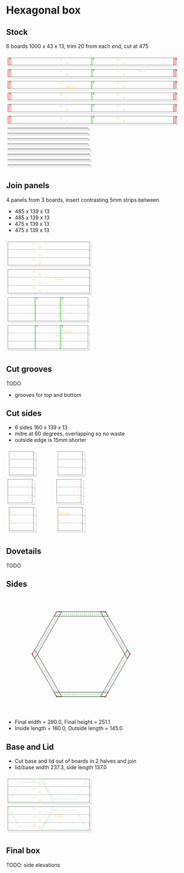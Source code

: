 # Hexagonal box
## Stock
6 boards 1000 x 43 x 13, trim 20 from each end, cut at 475

<svg width="1100" viewBox="0 0 1100 685.1923881554251" xmlns="http://www.w3.org/2000/svg">
<rect x="10" y="20" width="1000" height="43" style="fill: none; stroke: black; stroke-width: 1;" />
<polyline fill="none" stroke-width="1" stroke-dasharray="" stroke="gray" points="10,63 19.192388155425117,72.19238815542512 1019.1923881554251,72.19238815542512 1010,63" />
<polyline fill="none" stroke-width="1" stroke-dasharray="" stroke="gray" points="1010,20 1019.1923881554251,29.192388155425117 1019.1923881554251,72.19238815542512" />
<rect x="10" y="20" width="21" height="44" style="fill: rgba(255,0,0,0.25); stroke: rgba(255,0,0,0.25); stroke-width: 1;" />
<text style="" text-anchor="left" x="20" y="30" fill="black">1</text>
<rect x="505" y="20" width="6" height="44" style="fill: rgba(0,255,0,0.25); stroke: green; stroke-width: 1;" />
<text style="" text-anchor="left" x="515" y="30" fill="black">2</text>
<rect x="995" y="20" width="1" height="44" style="fill: rgba(0,255,0,0.25); stroke: green; stroke-width: 1;" />
<text style="" text-anchor="left" x="1005" y="30" fill="black">3</text>
<rect x="995" y="20" width="16" height="44" style="fill: rgba(255,0,0,0.25); stroke: rgba(255,0,0,0.25); stroke-width: 1;" />
<circle cx="325" cy="32" r="5" stroke="orange" fill="white" stroke-width="1" />
<circle cx="360" cy="51" r="5" stroke="orange" fill="white" stroke-width="1" />
<circle cx="665" cy="32" r="5" stroke="orange" fill="white" stroke-width="1" />
<circle cx="700" cy="51" r="5" stroke="orange" fill="white" stroke-width="1" />
<rect x="10" y="89" width="1000" height="43" style="fill: none; stroke: black; stroke-width: 1;" />
<polyline fill="none" stroke-width="1" stroke-dasharray="" stroke="gray" points="10,132 19.192388155425117,141.1923881554251 1019.1923881554251,141.1923881554251 1010,132" />
<polyline fill="none" stroke-width="1" stroke-dasharray="" stroke="gray" points="1010,89 1019.1923881554251,98.19238815542512 1019.1923881554251,141.1923881554251" />
<rect x="10" y="89" width="21" height="44" style="fill: rgba(255,0,0,0.25); stroke: rgba(255,0,0,0.25); stroke-width: 1;" />
<text style="" text-anchor="left" x="20" y="99" fill="black">1</text>
<rect x="505" y="89" width="6" height="44" style="fill: rgba(0,255,0,0.25); stroke: green; stroke-width: 1;" />
<text style="" text-anchor="left" x="515" y="99" fill="black">2</text>
<rect x="995" y="89" width="1" height="44" style="fill: rgba(0,255,0,0.25); stroke: green; stroke-width: 1;" />
<text style="" text-anchor="left" x="1005" y="99" fill="black">3</text>
<rect x="995" y="89" width="16" height="44" style="fill: rgba(255,0,0,0.25); stroke: rgba(255,0,0,0.25); stroke-width: 1;" />
<rect x="790" y="89" width="40" height="10" style="fill: none; stroke: orange; stroke-width: 1;" />
<circle cx="325" cy="101" r="5" stroke="orange" fill="white" stroke-width="1" />
<circle cx="360" cy="120" r="5" stroke="orange" fill="white" stroke-width="1" />
<circle cx="665" cy="101" r="5" stroke="orange" fill="white" stroke-width="1" />
<circle cx="700" cy="120" r="5" stroke="orange" fill="white" stroke-width="1" />
<rect x="10" y="158" width="1000" height="43" style="fill: none; stroke: black; stroke-width: 1;" />
<polyline fill="none" stroke-width="1" stroke-dasharray="" stroke="gray" points="10,201 19.192388155425117,210.1923881554251 1019.1923881554251,210.1923881554251 1010,201" />
<polyline fill="none" stroke-width="1" stroke-dasharray="" stroke="gray" points="1010,158 1019.1923881554251,167.1923881554251 1019.1923881554251,210.1923881554251" />
<rect x="10" y="158" width="21" height="44" style="fill: rgba(255,0,0,0.25); stroke: rgba(255,0,0,0.25); stroke-width: 1;" />
<text style="" text-anchor="left" x="20" y="168" fill="black">1</text>
<rect x="505" y="158" width="6" height="44" style="fill: rgba(0,255,0,0.25); stroke: green; stroke-width: 1;" />
<text style="" text-anchor="left" x="515" y="168" fill="black">2</text>
<rect x="995" y="158" width="1" height="44" style="fill: rgba(0,255,0,0.25); stroke: green; stroke-width: 1;" />
<text style="" text-anchor="left" x="1005" y="168" fill="black">3</text>
<rect x="995" y="158" width="16" height="44" style="fill: rgba(255,0,0,0.25); stroke: rgba(255,0,0,0.25); stroke-width: 1;" />
<rect x="370" y="191" width="40" height="10" style="fill: none; stroke: orange; stroke-width: 1;" />
<circle cx="325" cy="170" r="5" stroke="orange" fill="white" stroke-width="1" />
<circle cx="360" cy="189" r="5" stroke="orange" fill="white" stroke-width="1" />
<circle cx="665" cy="170" r="5" stroke="orange" fill="white" stroke-width="1" />
<circle cx="700" cy="189" r="5" stroke="orange" fill="white" stroke-width="1" />
<rect x="10" y="227" width="1000" height="43" style="fill: none; stroke: black; stroke-width: 1;" />
<polyline fill="none" stroke-width="1" stroke-dasharray="" stroke="gray" points="10,270 19.192388155425117,279.19238815542514 1019.1923881554251,279.19238815542514 1010,270" />
<polyline fill="none" stroke-width="1" stroke-dasharray="" stroke="gray" points="1010,227 1019.1923881554251,236.1923881554251 1019.1923881554251,279.19238815542514" />
<rect x="10" y="227" width="21" height="44" style="fill: rgba(255,0,0,0.25); stroke: rgba(255,0,0,0.25); stroke-width: 1;" />
<text style="" text-anchor="left" x="20" y="237" fill="black">1</text>
<rect x="505" y="227" width="6" height="44" style="fill: rgba(0,255,0,0.25); stroke: green; stroke-width: 1;" />
<text style="" text-anchor="left" x="515" y="237" fill="black">2</text>
<rect x="995" y="227" width="1" height="44" style="fill: rgba(0,255,0,0.25); stroke: green; stroke-width: 1;" />
<text style="" text-anchor="left" x="1005" y="237" fill="black">3</text>
<rect x="995" y="227" width="16" height="44" style="fill: rgba(255,0,0,0.25); stroke: rgba(255,0,0,0.25); stroke-width: 1;" />
<circle cx="325" cy="239" r="5" stroke="orange" fill="white" stroke-width="1" />
<circle cx="360" cy="258" r="5" stroke="orange" fill="white" stroke-width="1" />
<circle cx="665" cy="239" r="5" stroke="orange" fill="white" stroke-width="1" />
<circle cx="700" cy="258" r="5" stroke="orange" fill="white" stroke-width="1" />
<rect x="10" y="296" width="1000" height="43" style="fill: none; stroke: black; stroke-width: 1;" />
<polyline fill="none" stroke-width="1" stroke-dasharray="" stroke="gray" points="10,339 19.192388155425117,348.19238815542514 1019.1923881554251,348.19238815542514 1010,339" />
<polyline fill="none" stroke-width="1" stroke-dasharray="" stroke="gray" points="1010,296 1019.1923881554251,305.19238815542514 1019.1923881554251,348.19238815542514" />
<rect x="10" y="296" width="21" height="44" style="fill: rgba(255,0,0,0.25); stroke: rgba(255,0,0,0.25); stroke-width: 1;" />
<text style="" text-anchor="left" x="20" y="306" fill="black">1</text>
<rect x="505" y="296" width="6" height="44" style="fill: rgba(0,255,0,0.25); stroke: green; stroke-width: 1;" />
<text style="" text-anchor="left" x="515" y="306" fill="black">2</text>
<rect x="995" y="296" width="1" height="44" style="fill: rgba(0,255,0,0.25); stroke: green; stroke-width: 1;" />
<text style="" text-anchor="left" x="1005" y="306" fill="black">3</text>
<rect x="995" y="296" width="16" height="44" style="fill: rgba(255,0,0,0.25); stroke: rgba(255,0,0,0.25); stroke-width: 1;" />
<circle cx="325" cy="308" r="5" stroke="orange" fill="white" stroke-width="1" />
<circle cx="360" cy="327" r="5" stroke="orange" fill="white" stroke-width="1" />
<circle cx="665" cy="308" r="5" stroke="orange" fill="white" stroke-width="1" />
<circle cx="700" cy="327" r="5" stroke="orange" fill="white" stroke-width="1" />
<rect x="10" y="365" width="1000" height="43" style="fill: none; stroke: black; stroke-width: 1;" />
<polyline fill="none" stroke-width="1" stroke-dasharray="" stroke="gray" points="10,408 19.192388155425117,417.19238815542514 1019.1923881554251,417.19238815542514 1010,408" />
<polyline fill="none" stroke-width="1" stroke-dasharray="" stroke="gray" points="1010,365 1019.1923881554251,374.19238815542514 1019.1923881554251,417.19238815542514" />
<rect x="10" y="365" width="21" height="44" style="fill: rgba(255,0,0,0.25); stroke: rgba(255,0,0,0.25); stroke-width: 1;" />
<text style="" text-anchor="left" x="20" y="375" fill="black">1</text>
<rect x="505" y="365" width="6" height="44" style="fill: rgba(0,255,0,0.25); stroke: green; stroke-width: 1;" />
<text style="" text-anchor="left" x="515" y="375" fill="black">2</text>
<rect x="995" y="365" width="1" height="44" style="fill: rgba(0,255,0,0.25); stroke: green; stroke-width: 1;" />
<text style="" text-anchor="left" x="1005" y="375" fill="black">3</text>
<rect x="995" y="365" width="16" height="44" style="fill: rgba(255,0,0,0.25); stroke: rgba(255,0,0,0.25); stroke-width: 1;" />
<circle cx="325" cy="377" r="5" stroke="orange" fill="white" stroke-width="1" />
<circle cx="360" cy="396" r="5" stroke="orange" fill="white" stroke-width="1" />
<circle cx="665" cy="377" r="5" stroke="orange" fill="white" stroke-width="1" />
<circle cx="700" cy="396" r="5" stroke="orange" fill="white" stroke-width="1" />
<rect x="10" y="434" width="475" height="5" style="fill: none; stroke: black; stroke-width: 1;" />
<rect x="10" y="434" width="475" height="5" style="fill: rgba(192,192,192,0.5); stroke: none; stroke-width: 1;" />
<polygon fill="rgba(192,192,192,0.5)" stroke-width="1" stroke-dasharray="" stroke="none" points="485,434 494.19238815542514,443.19238815542514 494.19238815542514,448.19238815542514 485,439" />
<polyline fill="none" stroke-width="1" stroke-dasharray="" stroke="gray" points="10,439 19.192388155425117,448.19238815542514 494.19238815542514,448.19238815542514 485,439" />
<polyline fill="none" stroke-width="1" stroke-dasharray="" stroke="gray" points="485,434 494.19238815542514,443.19238815542514 494.19238815542514,448.19238815542514" />
<rect x="10" y="465" width="475" height="5" style="fill: none; stroke: black; stroke-width: 1;" />
<rect x="10" y="465" width="475" height="5" style="fill: rgba(192,192,192,0.5); stroke: none; stroke-width: 1;" />
<polygon fill="rgba(192,192,192,0.5)" stroke-width="1" stroke-dasharray="" stroke="none" points="485,465 494.19238815542514,474.19238815542514 494.19238815542514,479.19238815542514 485,470" />
<polyline fill="none" stroke-width="1" stroke-dasharray="" stroke="gray" points="10,470 19.192388155425117,479.19238815542514 494.19238815542514,479.19238815542514 485,470" />
<polyline fill="none" stroke-width="1" stroke-dasharray="" stroke="gray" points="485,465 494.19238815542514,474.19238815542514 494.19238815542514,479.19238815542514" />
<rect x="10" y="496" width="475" height="5" style="fill: none; stroke: black; stroke-width: 1;" />
<rect x="10" y="496" width="475" height="5" style="fill: rgba(192,192,192,0.5); stroke: none; stroke-width: 1;" />
<polygon fill="rgba(192,192,192,0.5)" stroke-width="1" stroke-dasharray="" stroke="none" points="485,496 494.19238815542514,505.19238815542514 494.19238815542514,510.19238815542514 485,501" />
<polyline fill="none" stroke-width="1" stroke-dasharray="" stroke="gray" points="10,501 19.192388155425117,510.19238815542514 494.19238815542514,510.19238815542514 485,501" />
<polyline fill="none" stroke-width="1" stroke-dasharray="" stroke="gray" points="485,496 494.19238815542514,505.19238815542514 494.19238815542514,510.19238815542514" />
<rect x="10" y="527" width="475" height="5" style="fill: none; stroke: black; stroke-width: 1;" />
<rect x="10" y="527" width="475" height="5" style="fill: rgba(192,192,192,0.5); stroke: none; stroke-width: 1;" />
<polygon fill="rgba(192,192,192,0.5)" stroke-width="1" stroke-dasharray="" stroke="none" points="485,527 494.19238815542514,536.1923881554251 494.19238815542514,541.1923881554251 485,532" />
<polyline fill="none" stroke-width="1" stroke-dasharray="" stroke="gray" points="10,532 19.192388155425117,541.1923881554251 494.19238815542514,541.1923881554251 485,532" />
<polyline fill="none" stroke-width="1" stroke-dasharray="" stroke="gray" points="485,527 494.19238815542514,536.1923881554251 494.19238815542514,541.1923881554251" />
<rect x="10" y="558" width="485" height="5" style="fill: none; stroke: black; stroke-width: 1;" />
<rect x="10" y="558" width="485" height="5" style="fill: rgba(192,192,192,0.5); stroke: none; stroke-width: 1;" />
<polygon fill="rgba(192,192,192,0.5)" stroke-width="1" stroke-dasharray="" stroke="none" points="495,558 504.19238815542514,567.1923881554251 504.19238815542514,572.1923881554251 495,563" />
<polyline fill="none" stroke-width="1" stroke-dasharray="" stroke="gray" points="10,563 19.192388155425117,572.1923881554251 504.19238815542514,572.1923881554251 495,563" />
<polyline fill="none" stroke-width="1" stroke-dasharray="" stroke="gray" points="495,558 504.19238815542514,567.1923881554251 504.19238815542514,572.1923881554251" />
<rect x="10" y="589" width="485" height="5" style="fill: none; stroke: black; stroke-width: 1;" />
<rect x="10" y="589" width="485" height="5" style="fill: rgba(192,192,192,0.5); stroke: none; stroke-width: 1;" />
<polygon fill="rgba(192,192,192,0.5)" stroke-width="1" stroke-dasharray="" stroke="none" points="495,589 504.19238815542514,598.1923881554251 504.19238815542514,603.1923881554251 495,594" />
<polyline fill="none" stroke-width="1" stroke-dasharray="" stroke="gray" points="10,594 19.192388155425117,603.1923881554251 504.19238815542514,603.1923881554251 495,594" />
<polyline fill="none" stroke-width="1" stroke-dasharray="" stroke="gray" points="495,589 504.19238815542514,598.1923881554251 504.19238815542514,603.1923881554251" />
<rect x="10" y="620" width="485" height="5" style="fill: none; stroke: black; stroke-width: 1;" />
<rect x="10" y="620" width="485" height="5" style="fill: rgba(192,192,192,0.5); stroke: none; stroke-width: 1;" />
<polygon fill="rgba(192,192,192,0.5)" stroke-width="1" stroke-dasharray="" stroke="none" points="495,620 504.19238815542514,629.1923881554251 504.19238815542514,634.1923881554251 495,625" />
<polyline fill="none" stroke-width="1" stroke-dasharray="" stroke="gray" points="10,625 19.192388155425117,634.1923881554251 504.19238815542514,634.1923881554251 495,625" />
<polyline fill="none" stroke-width="1" stroke-dasharray="" stroke="gray" points="495,620 504.19238815542514,629.1923881554251 504.19238815542514,634.1923881554251" />
<rect x="10" y="651" width="485" height="5" style="fill: none; stroke: black; stroke-width: 1;" />
<rect x="10" y="651" width="485" height="5" style="fill: rgba(192,192,192,0.5); stroke: none; stroke-width: 1;" />
<polygon fill="rgba(192,192,192,0.5)" stroke-width="1" stroke-dasharray="" stroke="none" points="495,651 504.19238815542514,660.1923881554251 504.19238815542514,665.1923881554251 495,656" />
<polyline fill="none" stroke-width="1" stroke-dasharray="" stroke="gray" points="10,656 19.192388155425117,665.1923881554251 504.19238815542514,665.1923881554251 495,656" />
<polyline fill="none" stroke-width="1" stroke-dasharray="" stroke="gray" points="495,651 504.19238815542514,660.1923881554251 504.19238815542514,665.1923881554251" />
</svg>


## Join panels
4 panels from 3 boards, insert contrasting 5mm strips between
- 485 x 139 x 13
- 485 x 139 x 13
- 475 x 139 x 13
- 475 x 139 x 13

<svg width="1100" viewBox="0 0 1100 683.1923881554251" xmlns="http://www.w3.org/2000/svg">
<rect x="10" y="20" width="485" height="139" style="fill: none; stroke: black; stroke-width: 1;" />
<rect x="10" y="63.0" width="485" height="5.0" style="fill: rgba(192,192,192,0.5); stroke: none; stroke-width: 1;" />
<polygon fill="rgba(192,192,192,0.5)" stroke-width="1" stroke-dasharray="" stroke="none" points="495,63.0 504.19238815542514,72.19238815542512 504.19238815542514,77.19238815542512 495,68.0" />
<rect x="10" y="111.0" width="485" height="5.0" style="fill: rgba(192,192,192,0.5); stroke: none; stroke-width: 1;" />
<polygon fill="rgba(192,192,192,0.5)" stroke-width="1" stroke-dasharray="" stroke="none" points="495,111.0 504.19238815542514,120.19238815542512 504.19238815542514,125.19238815542512 495,116.0" />
<polyline fill="none" stroke-width="1" stroke-dasharray="" stroke="gray" points="10,159 19.192388155425117,168.1923881554251 504.19238815542514,168.1923881554251 495,159" />
<polyline fill="none" stroke-width="1" stroke-dasharray="" stroke="gray" points="495,20 504.19238815542514,29.192388155425117 504.19238815542514,168.1923881554251" />
<circle cx="165" cy="32.0" r="5" stroke="orange" fill="white" stroke-width="1" />
<circle cx="200" cy="51.0" r="5" stroke="orange" fill="white" stroke-width="1" />
<circle cx="165" cy="80.0" r="5" stroke="orange" fill="white" stroke-width="1" />
<circle cx="200" cy="99.0" r="5" stroke="orange" fill="white" stroke-width="1" />
<circle cx="165" cy="128.0" r="5" stroke="orange" fill="white" stroke-width="1" />
<circle cx="200" cy="147.0" r="5" stroke="orange" fill="white" stroke-width="1" />
<rect x="10" y="185" width="485" height="139" style="fill: none; stroke: black; stroke-width: 1;" />
<rect x="10" y="228.0" width="485" height="5.0" style="fill: rgba(192,192,192,0.5); stroke: none; stroke-width: 1;" />
<polygon fill="rgba(192,192,192,0.5)" stroke-width="1" stroke-dasharray="" stroke="none" points="495,228.0 504.19238815542514,237.1923881554251 504.19238815542514,242.1923881554251 495,233.0" />
<rect x="10" y="276.0" width="485" height="5.0" style="fill: rgba(192,192,192,0.5); stroke: none; stroke-width: 1;" />
<polygon fill="rgba(192,192,192,0.5)" stroke-width="1" stroke-dasharray="" stroke="none" points="495,276.0 504.19238815542514,285.19238815542514 504.19238815542514,290.19238815542514 495,281.0" />
<polyline fill="none" stroke-width="1" stroke-dasharray="" stroke="gray" points="10,324 19.192388155425117,333.19238815542514 504.19238815542514,333.19238815542514 495,324" />
<polyline fill="none" stroke-width="1" stroke-dasharray="" stroke="gray" points="495,185 504.19238815542514,194.1923881554251 504.19238815542514,333.19238815542514" />
<circle cx="165" cy="197.0" r="5" stroke="orange" fill="white" stroke-width="1" />
<circle cx="200" cy="216.0" r="5" stroke="orange" fill="white" stroke-width="1" />
<rect x="290" y="233.0" width="40" height="10.0" style="fill: none; stroke: orange; stroke-width: 1;" />
<circle cx="165" cy="245.0" r="5" stroke="orange" fill="white" stroke-width="1" />
<circle cx="200" cy="264.0" r="5" stroke="orange" fill="white" stroke-width="1" />
<circle cx="165" cy="293.0" r="5" stroke="orange" fill="white" stroke-width="1" />
<circle cx="200" cy="312.0" r="5" stroke="orange" fill="white" stroke-width="1" />
<rect x="10" y="350" width="475" height="139" style="fill: none; stroke: black; stroke-width: 1;" />
<rect x="10" y="393.0" width="475" height="5.0" style="fill: rgba(192,192,192,0.5); stroke: none; stroke-width: 1;" />
<polygon fill="rgba(192,192,192,0.5)" stroke-width="1" stroke-dasharray="" stroke="none" points="485,393.0 494.19238815542514,402.19238815542514 494.19238815542514,407.19238815542514 485,398.0" />
<rect x="10" y="441.0" width="475" height="5.0" style="fill: rgba(192,192,192,0.5); stroke: none; stroke-width: 1;" />
<polygon fill="rgba(192,192,192,0.5)" stroke-width="1" stroke-dasharray="" stroke="none" points="485,441.0 494.19238815542514,450.19238815542514 494.19238815542514,455.19238815542514 485,446.0" />
<polyline fill="none" stroke-width="1" stroke-dasharray="" stroke="gray" points="10,489 19.192388155425117,498.19238815542514 494.19238815542514,498.19238815542514 485,489" />
<polyline fill="none" stroke-width="1" stroke-dasharray="" stroke="gray" points="485,350 494.19238815542514,359.19238815542514 494.19238815542514,498.19238815542514" />
<rect x="170" y="350" width="6" height="140" style="fill: rgba(0,255,0,0.25); stroke: green; stroke-width: 1;" />
<text style="" text-anchor="left" x="180" y="360" fill="black">1</text>
<rect x="320" y="350" width="6" height="140" style="fill: rgba(0,255,0,0.25); stroke: green; stroke-width: 1;" />
<text style="" text-anchor="left" x="330" y="360" fill="black">2</text>
<circle cx="305" cy="362.0" r="5" stroke="orange" fill="white" stroke-width="1" />
<circle cx="340" cy="381.0" r="5" stroke="orange" fill="white" stroke-width="1" />
<circle cx="305" cy="410.0" r="5" stroke="orange" fill="white" stroke-width="1" />
<circle cx="340" cy="429.0" r="5" stroke="orange" fill="white" stroke-width="1" />
<circle cx="305" cy="458.0" r="5" stroke="orange" fill="white" stroke-width="1" />
<circle cx="340" cy="477.0" r="5" stroke="orange" fill="white" stroke-width="1" />
<rect x="10" y="515" width="475" height="139" style="fill: none; stroke: black; stroke-width: 1;" />
<rect x="10" y="558.0" width="475" height="5.0" style="fill: rgba(192,192,192,0.5); stroke: none; stroke-width: 1;" />
<polygon fill="rgba(192,192,192,0.5)" stroke-width="1" stroke-dasharray="" stroke="none" points="485,558.0 494.19238815542514,567.1923881554251 494.19238815542514,572.1923881554251 485,563.0" />
<rect x="10" y="606.0" width="475" height="5.0" style="fill: rgba(192,192,192,0.5); stroke: none; stroke-width: 1;" />
<polygon fill="rgba(192,192,192,0.5)" stroke-width="1" stroke-dasharray="" stroke="none" points="485,606.0 494.19238815542514,615.1923881554251 494.19238815542514,620.1923881554251 485,611.0" />
<polyline fill="none" stroke-width="1" stroke-dasharray="" stroke="gray" points="10,654 19.192388155425117,663.1923881554251 494.19238815542514,663.1923881554251 485,654" />
<polyline fill="none" stroke-width="1" stroke-dasharray="" stroke="gray" points="485,515 494.19238815542514,524.1923881554251 494.19238815542514,663.1923881554251" />
<rect x="170" y="515" width="6" height="140" style="fill: rgba(0,255,0,0.25); stroke: green; stroke-width: 1;" />
<text style="" text-anchor="left" x="180" y="525" fill="black">1</text>
<rect x="320" y="515" width="6" height="140" style="fill: rgba(0,255,0,0.25); stroke: green; stroke-width: 1;" />
<text style="" text-anchor="left" x="330" y="525" fill="black">2</text>
<rect x="350" y="548.0" width="40" height="10.0" style="fill: none; stroke: orange; stroke-width: 1;" />
<circle cx="305" cy="527.0" r="5" stroke="orange" fill="white" stroke-width="1" />
<circle cx="340" cy="546.0" r="5" stroke="orange" fill="white" stroke-width="1" />
<circle cx="305" cy="575.0" r="5" stroke="orange" fill="white" stroke-width="1" />
<circle cx="340" cy="594.0" r="5" stroke="orange" fill="white" stroke-width="1" />
<circle cx="305" cy="623.0" r="5" stroke="orange" fill="white" stroke-width="1" />
<circle cx="340" cy="642.0" r="5" stroke="orange" fill="white" stroke-width="1" />
</svg>


## Cut grooves
TODO
- grooves for top and bottom
## Cut sides
- 6 sides 160 x 139 x 13
- mitre at 60 degrees, overlapping so no waste
- outside edge is 15mm shorter

<svg width="1100" viewBox="0 0 1100 518.1923881554251" xmlns="http://www.w3.org/2000/svg">
<rect x="17.505553499465137" y="20" width="144.98889300106975" height="139" style="fill: none; stroke: black; stroke-width: 1;" />
<rect x="17.505553499465137" y="63.0" width="144.98889300106975" height="5.0" style="fill: rgba(192,192,192,0.5); stroke: none; stroke-width: 1;" />
<polygon fill="rgba(192,192,192,0.5)" stroke-width="1" stroke-dasharray="" stroke="none" points="162.49444650053488,63.0 179.1923881554251,72.19238815542512 179.1923881554251,77.19238815542512 162.49444650053488,68.0" />
<rect x="17.505553499465137" y="111.0" width="144.98889300106975" height="5.0" style="fill: rgba(192,192,192,0.5); stroke: none; stroke-width: 1;" />
<polygon fill="rgba(192,192,192,0.5)" stroke-width="1" stroke-dasharray="" stroke="none" points="162.49444650053488,111.0 179.1923881554251,120.19238815542512 179.1923881554251,125.19238815542512 162.49444650053488,116.0" />
<polyline fill="none" stroke-width="1" stroke-dasharray="" stroke="gray" points="17.505553499465137,159 19.192388155425117,168.1923881554251 179.1923881554251,168.1923881554251 162.49444650053488,159" />
<polyline fill="none" stroke-width="1" stroke-dasharray="" stroke="gray" points="162.49444650053488,20 179.1923881554251,29.192388155425117 179.1923881554251,168.1923881554251" />
<rect x="10" y="185" width="145" height="139" style="fill: none; stroke: black; stroke-width: 1;" />
<rect x="10" y="228.0" width="145" height="5.0" style="fill: rgba(192,192,192,0.5); stroke: none; stroke-width: 1;" />
<polygon fill="rgba(192,192,192,0.5)" stroke-width="1" stroke-dasharray="" stroke="none" points="155,228.0 171.69794165489023,237.1923881554251 171.69794165489023,242.1923881554251 155,233.0" />
<rect x="10" y="276.0" width="145" height="5.0" style="fill: rgba(192,192,192,0.5); stroke: none; stroke-width: 1;" />
<polygon fill="rgba(192,192,192,0.5)" stroke-width="1" stroke-dasharray="" stroke="none" points="155,276.0 171.69794165489023,285.19238815542514 171.69794165489023,290.19238815542514 155,281.0" />
<polyline fill="none" stroke-width="1" stroke-dasharray="" stroke="gray" points="10,324 11.68683465595998,333.19238815542514 171.69794165489023,333.19238815542514 155,324" />
<polyline fill="none" stroke-width="1" stroke-dasharray="" stroke="gray" points="155,185 171.69794165489023,194.1923881554251 171.69794165489023,333.19238815542514" />
<circle cx="140" cy="197.0" r="5" stroke="orange" fill="white" stroke-width="1" />
<circle cx="140" cy="245.0" r="5" stroke="orange" fill="white" stroke-width="1" />
<circle cx="140" cy="293.0" r="5" stroke="orange" fill="white" stroke-width="1" />
<rect x="17.505553499465137" y="350" width="144.98889300106975" height="139" style="fill: none; stroke: black; stroke-width: 1;" />
<rect x="17.505553499465137" y="393.0" width="144.98889300106975" height="5.0" style="fill: rgba(192,192,192,0.5); stroke: none; stroke-width: 1;" />
<polygon fill="rgba(192,192,192,0.5)" stroke-width="1" stroke-dasharray="" stroke="none" points="162.49444650053488,393.0 179.1923881554251,402.19238815542514 179.1923881554251,407.19238815542514 162.49444650053488,398.0" />
<rect x="17.505553499465137" y="441.0" width="144.98889300106975" height="5.0" style="fill: rgba(192,192,192,0.5); stroke: none; stroke-width: 1;" />
<polygon fill="rgba(192,192,192,0.5)" stroke-width="1" stroke-dasharray="" stroke="none" points="162.49444650053488,441.0 179.1923881554251,450.19238815542514 179.1923881554251,455.19238815542514 162.49444650053488,446.0" />
<polyline fill="none" stroke-width="1" stroke-dasharray="" stroke="gray" points="17.505553499465137,489 19.192388155425117,498.19238815542514 179.1923881554251,498.19238815542514 162.49444650053488,489" />
<polyline fill="none" stroke-width="1" stroke-dasharray="" stroke="gray" points="162.49444650053488,350 179.1923881554251,359.19238815542514 179.1923881554251,498.19238815542514" />
<circle cx="25" cy="381.0" r="5" stroke="orange" fill="white" stroke-width="1" />
<circle cx="25" cy="429.0" r="5" stroke="orange" fill="white" stroke-width="1" />
<circle cx="25" cy="477.0" r="5" stroke="orange" fill="white" stroke-width="1" />
<rect x="307.5055534994651" y="20" width="144.98889300106975" height="139" style="fill: none; stroke: black; stroke-width: 1;" />
<rect x="307.5055534994651" y="63.0" width="144.98889300106975" height="5.0" style="fill: rgba(192,192,192,0.5); stroke: none; stroke-width: 1;" />
<polygon fill="rgba(192,192,192,0.5)" stroke-width="1" stroke-dasharray="" stroke="none" points="452.4944465005349,63.0 469.19238815542514,72.19238815542512 469.19238815542514,77.19238815542512 452.4944465005349,68.0" />
<rect x="307.5055534994651" y="111.0" width="144.98889300106975" height="5.0" style="fill: rgba(192,192,192,0.5); stroke: none; stroke-width: 1;" />
<polygon fill="rgba(192,192,192,0.5)" stroke-width="1" stroke-dasharray="" stroke="none" points="452.4944465005349,111.0 469.19238815542514,120.19238815542512 469.19238815542514,125.19238815542512 452.4944465005349,116.0" />
<polyline fill="none" stroke-width="1" stroke-dasharray="" stroke="gray" points="307.5055534994651,159 309.19238815542514,168.1923881554251 469.19238815542514,168.1923881554251 452.4944465005349,159" />
<polyline fill="none" stroke-width="1" stroke-dasharray="" stroke="gray" points="452.4944465005349,20 469.19238815542514,29.192388155425117 469.19238815542514,168.1923881554251" />
<rect x="300" y="185" width="145" height="139" style="fill: none; stroke: black; stroke-width: 1;" />
<rect x="300" y="228.0" width="145" height="5.0" style="fill: rgba(192,192,192,0.5); stroke: none; stroke-width: 1;" />
<polygon fill="rgba(192,192,192,0.5)" stroke-width="1" stroke-dasharray="" stroke="none" points="445,228.0 461.69794165489026,237.1923881554251 461.69794165489026,242.1923881554251 445,233.0" />
<rect x="300" y="276.0" width="145" height="5.0" style="fill: rgba(192,192,192,0.5); stroke: none; stroke-width: 1;" />
<polygon fill="rgba(192,192,192,0.5)" stroke-width="1" stroke-dasharray="" stroke="none" points="445,276.0 461.69794165489026,285.19238815542514 461.69794165489026,290.19238815542514 445,281.0" />
<polyline fill="none" stroke-width="1" stroke-dasharray="" stroke="gray" points="300,324 301.68683465596,333.19238815542514 461.69794165489026,333.19238815542514 445,324" />
<polyline fill="none" stroke-width="1" stroke-dasharray="" stroke="gray" points="445,185 461.69794165489026,194.1923881554251 461.69794165489026,333.19238815542514" />
<circle cx="430" cy="197.0" r="5" stroke="orange" fill="white" stroke-width="1" />
<circle cx="430" cy="245.0" r="5" stroke="orange" fill="white" stroke-width="1" />
<circle cx="430" cy="293.0" r="5" stroke="orange" fill="white" stroke-width="1" />
<rect x="307.5055534994651" y="350" width="144.98889300106975" height="139" style="fill: none; stroke: black; stroke-width: 1;" />
<rect x="307.5055534994651" y="393.0" width="144.98889300106975" height="5.0" style="fill: rgba(192,192,192,0.5); stroke: none; stroke-width: 1;" />
<polygon fill="rgba(192,192,192,0.5)" stroke-width="1" stroke-dasharray="" stroke="none" points="452.4944465005349,393.0 469.19238815542514,402.19238815542514 469.19238815542514,407.19238815542514 452.4944465005349,398.0" />
<rect x="307.5055534994651" y="441.0" width="144.98889300106975" height="5.0" style="fill: rgba(192,192,192,0.5); stroke: none; stroke-width: 1;" />
<polygon fill="rgba(192,192,192,0.5)" stroke-width="1" stroke-dasharray="" stroke="none" points="452.4944465005349,441.0 469.19238815542514,450.19238815542514 469.19238815542514,455.19238815542514 452.4944465005349,446.0" />
<polyline fill="none" stroke-width="1" stroke-dasharray="" stroke="gray" points="307.5055534994651,489 309.19238815542514,498.19238815542514 469.19238815542514,498.19238815542514 452.4944465005349,489" />
<polyline fill="none" stroke-width="1" stroke-dasharray="" stroke="gray" points="452.4944465005349,350 469.19238815542514,359.19238815542514 469.19238815542514,498.19238815542514" />
<rect x="325" y="383.0" width="40" height="10.0" style="fill: none; stroke: orange; stroke-width: 1;" />
<circle cx="315" cy="381.0" r="5" stroke="orange" fill="white" stroke-width="1" />
<circle cx="315" cy="429.0" r="5" stroke="orange" fill="white" stroke-width="1" />
<circle cx="315" cy="477.0" r="5" stroke="orange" fill="white" stroke-width="1" />
</svg>


## Dovetails
TODO
## Sides

<svg width="1100" viewBox="0 0 550 351.1377481542538" xmlns="http://www.w3.org/2000/svg">
<polygon fill="none" stroke-width="1" stroke-dasharray="" stroke="black" points="150.0,50.0 294.98889300106975,50.0 302.4944465005349,63.0 142.49444650053488,63.0" />
<circle cx="294.98889300106975" cy="50.0" r="2" stroke="red" fill="white" stroke-width="1" />
<polygon fill="none" stroke-width="1" stroke-dasharray="" stroke="black" points="294.98889300106975,50.0 367.48889300106975,175.5736835487436 359.98333950160463,188.5736835487436 279.9777860021395,50.0" />
<circle cx="367.48889300106975" cy="175.5736835487436" r="2" stroke="red" fill="white" stroke-width="1" />
<polygon fill="none" stroke-width="1" stroke-dasharray="" stroke="black" points="367.48889300106975,175.5736835487436 294.9944465005349,301.1377481542538 279.98333950160463,301.1377481542538 359.98333950160463,162.5736835487436" />
<circle cx="294.9944465005349" cy="301.1377481542538" r="2" stroke="red" fill="white" stroke-width="1" />
<polygon fill="none" stroke-width="1" stroke-dasharray="" stroke="black" points="294.9944465005349,301.1377481542538 150.00555349946512,301.1377481542538 142.5,288.1377481542538 302.5,288.1377481542538" />
<circle cx="150.00555349946512" cy="301.1377481542538" r="2" stroke="red" fill="white" stroke-width="1" />
<polygon fill="none" stroke-width="1" stroke-dasharray="" stroke="black" points="150.00555349946512,301.1377481542538 77.50555349946505,175.56406460551025 85.01110699893019,162.56406460551025 165.01666049839537,301.1377481542538" />
<circle cx="77.50555349946505" cy="175.56406460551025" r="2" stroke="red" fill="white" stroke-width="1" />
<polygon fill="none" stroke-width="1" stroke-dasharray="" stroke="black" points="77.50555349946505,175.56406460551025 149.99999999999994,50.00000000000006 165.01110699893022,50.00000000000006 85.01110699893017,188.56406460551025" />
<circle cx="149.99999999999994" cy="50.00000000000006" r="2" stroke="red" fill="white" stroke-width="1" />
<polygon fill="none" stroke-width="1" stroke-dasharray="3" stroke="green" points="290.98634606671834,56.92833590916557 359.48611625573835,175.5734181833403 290.9916697508024,294.2095449239783 154.00254693435153,294.2094122450882 85.50277674533137,175.56432997091346 153.99722325026744,56.92820323027553" />
</svg>


- Final width = 290.0, Final height = 251.1
- Inside length = 160.0, Outside length = 145.0
## Base and Lid
- Cut base and lid out of boards in 2 halves and join
- lid/base width 237.3, side length 137.0

<svg width="1100" viewBox="0 0 1100 353.18784404921166" xmlns="http://www.w3.org/2000/svg">
<rect x="10" y="20" width="485" height="139" style="fill: none; stroke: black; stroke-width: 1;" />
<rect x="10" y="63.0" width="485" height="5.0" style="fill: rgba(192,192,192,0.5); stroke: none; stroke-width: 1;" />
<polygon fill="rgba(192,192,192,0.5)" stroke-width="1" stroke-dasharray="" stroke="none" points="495,63.0 504.19238815542514,72.19238815542512 504.19238815542514,77.19238815542512 495,68.0" />
<rect x="10" y="111.0" width="485" height="5.0" style="fill: rgba(192,192,192,0.5); stroke: none; stroke-width: 1;" />
<polygon fill="rgba(192,192,192,0.5)" stroke-width="1" stroke-dasharray="" stroke="none" points="495,111.0 504.19238815542514,120.19238815542512 504.19238815542514,125.19238815542512 495,116.0" />
<polyline fill="none" stroke-width="1" stroke-dasharray="" stroke="gray" points="10,159 19.192388155425117,168.1923881554251 504.19238815542514,168.1923881554251 495,159" />
<polyline fill="none" stroke-width="1" stroke-dasharray="" stroke="gray" points="495,20 504.19238815542514,29.192388155425117 504.19238815542514,168.1923881554251" />
<circle cx="165" cy="32.0" r="5" stroke="orange" fill="white" stroke-width="1" />
<circle cx="200" cy="51.0" r="5" stroke="orange" fill="white" stroke-width="1" />
<circle cx="165" cy="80.0" r="5" stroke="orange" fill="white" stroke-width="1" />
<circle cx="200" cy="99.0" r="5" stroke="orange" fill="white" stroke-width="1" />
<circle cx="165" cy="128.0" r="5" stroke="orange" fill="white" stroke-width="1" />
<circle cx="200" cy="147.0" r="5" stroke="orange" fill="white" stroke-width="1" />
<rect x="10" y="185" width="485" height="139" style="fill: none; stroke: black; stroke-width: 1;" />
<rect x="10" y="228.0" width="485" height="5.0" style="fill: rgba(192,192,192,0.5); stroke: none; stroke-width: 1;" />
<polygon fill="rgba(192,192,192,0.5)" stroke-width="1" stroke-dasharray="" stroke="none" points="495,228.0 504.19238815542514,237.1923881554251 504.19238815542514,242.1923881554251 495,233.0" />
<rect x="10" y="276.0" width="485" height="5.0" style="fill: rgba(192,192,192,0.5); stroke: none; stroke-width: 1;" />
<polygon fill="rgba(192,192,192,0.5)" stroke-width="1" stroke-dasharray="" stroke="none" points="495,276.0 504.19238815542514,285.19238815542514 504.19238815542514,290.19238815542514 495,281.0" />
<polyline fill="none" stroke-width="1" stroke-dasharray="" stroke="gray" points="10,324 19.192388155425117,333.19238815542514 504.19238815542514,333.19238815542514 495,324" />
<polyline fill="none" stroke-width="1" stroke-dasharray="" stroke="gray" points="495,185 504.19238815542514,194.1923881554251 504.19238815542514,333.19238815542514" />
<circle cx="165" cy="197.0" r="5" stroke="orange" fill="white" stroke-width="1" />
<circle cx="200" cy="216.0" r="5" stroke="orange" fill="white" stroke-width="1" />
<rect x="290" y="233.0" width="40" height="10.0" style="fill: none; stroke: orange; stroke-width: 1;" />
<circle cx="165" cy="245.0" r="5" stroke="orange" fill="white" stroke-width="1" />
<circle cx="200" cy="264.0" r="5" stroke="orange" fill="white" stroke-width="1" />
<circle cx="165" cy="293.0" r="5" stroke="orange" fill="white" stroke-width="1" />
<circle cx="200" cy="312.0" r="5" stroke="orange" fill="white" stroke-width="1" />
<polygon fill="none" stroke-width="1" stroke-dasharray="3" stroke="green" points="215.48356932138697,40.35946183203866 283.983339510407,159.0045441062134 10.0,158.99545589378656 78.49444650493606,40.35932915314862" />
<polygon fill="none" stroke-width="1" stroke-dasharray="3" stroke="green" points="484.5626833874055,20.004544106213388 416.0682368824695,138.64067084685138 279.07911406601863,138.64053816796127 210.5793438769985,19.995455893786556" />
<polygon fill="none" stroke-width="1" stroke-dasharray="3" stroke="green" points="283.983339510407,185.0045441062134 215.488893005471,303.6406708468514 78.49977018902015,303.64053816796127 10.0,184.99545589378656" />
<polygon fill="none" stroke-width="1" stroke-dasharray="3" stroke="green" points="416.06291319838544,205.35946183203868 484.5626833874055,324.0045441062134 210.5793438769985,323.9954558937866 279.0737903819346,205.35932915314862" />
</svg>


## Final box
TODO: side elevations
